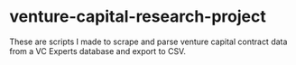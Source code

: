 # venture-capital-research-project

These are scripts I made to scrape and parse venture capital contract data from a VC Experts database and export to CSV. 
